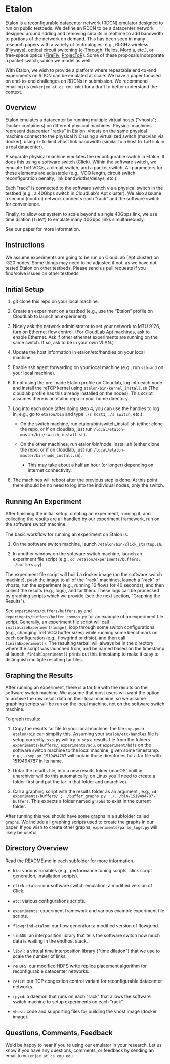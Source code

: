# Etalon

Etalon is a reconfigurable datacenter network (RDCN) emulator designed to run on
public testbeds. We define an RDCN to be a datacenter network designed around
adding and removing circuits in realtime to add bandwidth to portions of the
network on demand. This has been seen in many research papers with a variety of
technologies: e.g., 60GHz wireless
([Flyways](https://dl.acm.org/citation.cfm?id=2018442)), optical circuit
switching ([c-Through](https://dl.acm.org/citation.cfm?id=1851222),
[Helios](https://dl.acm.org/citation.cfm?id=1851223),
[Mordia](https://dl.acm.org/citation.cfm?id=2486007), etc.), or free-space
optics ([FireFly](https://dl.acm.org/citation.cfm?id=2626328),
[ProjecToR](https://dl.acm.org/citation.cfm?id=2934911)). Some of these
proposals incorporate a packet switch, which we model as well.

With Etalon, we wish to provide a platform where repeatable end-to-end
experiments on RDCN can be emulated at scale. We have a paper focused on
end-to-end challenges on RDCNs in submission. We recommend emailing us
(```mukerjee at cs cmu edu```) for a draft to better understand the context.


## Overview

Etalon emulates a datacenter by running multiple virtual hosts ("vhosts"; Docker
containers) on different physical machines. Physical machines represent
datacenter "racks" in Etalon. vhosts on the same physical machine connect to the
physical NIC using a virtualized switch (macvlan via docker), using ```tc``` to
limit vhost link bandwidth (similar to a host to ToR link in a real datacenter).

A separate physical machine emulates the reconfigurable switch in Etalon. It
does this using a software switch (Click). Within the software switch, we
emulate ToR VOQs, a circuit switch, and a packet switch. All parameters for
these elements are adjustable (e.g., VOQ length, circuit switch reconfiguration
penalty, link bandwidths/delays, etc.).

Each "rack" is connected to the software switch via a physical switch in the
testbed (e.g., a 40Gbps switch in CloudLab's Apt cluster). We also assume a
second (control) network connects each "rack" and the software switch for
convenience.

Finally, to allow our system to scale beyond a single 40Gbps link, we use time
dilation (```libVT```) to emulate many 40Gbps links simultaneously.

See our paper for more information.


## Instructions

We assume experiments are going to be run on CloudLab (Apt cluster) on r320
nodes. Some things may need to be adjusted if not, as we have not tested Etalon
on other testbeds. Please send us pull requests if you find/solve issues on
other testbeds.


Initial Setup
-------------

1. git clone this repo on your local machine.

2. Create an experiment on a testbed (e.g., use the “Etalon” profile on CloudLab
  to launch an experiment).

3. Nicely ask the network administrator to set your network to MTU 9126, turn on
  Ethernet flow control. (For CloudLab Apt machines, ask to enable Ethernet. Ask
  if other ethernet experiments are running on the same switch. If so, ask to be
  in your own VLAN.)

4. Update the host information in etalon/etc/handles on your local machine.

5. Enable ssh agent forwarding on your local machine (e.g., run ```ssh-add``` on
  your local machine).

6. If not using the pre-made Etalon profile on Cloudlab, log into each node and
  install the reTCP kernel using ```etalon/bin/kernel_install.sh``` (The
  cloudlab profile has this already installed on the nodes). This script assumes
  there is an etalon repo in your home directory.

7. Log into each node (after doing step 4, you can use the handles to log in,
e.g., go to ```etalon/bin``` and type ```./s host1```, ```./s switch```, etc.):

   - On the switch machine, run etalon/bin/switch_install.sh (either clone the
    repo, or if on cloudlab, just run
    ```/local/etalon-master/bin/switch_install.sh```).

   - On the other machines, run etalon/bin/node_install.sh (either clone the
     repo, or if on cloudlab, just run
     ```/local/etalon-master/bin/node_install.sh```).

     - This may take about a half an hour (or longer) depending on internet
       connectivity.

8. The machines will reboot after the previous step is done. At this point there
  should be no need to log into the individual nodes, only the switch.


Running An Experiment
---------------------

After finishing the initial setup, creating an experiment, running it, and
collecting the results are all handled by our experiment framework, run on the
software switch machine.

The basic workflow for running an experiment on Etalon is:

1. On the software switch machine, launch ```/etalon/bin/click_startup.sh```.

2. In another window on the software switch machine, launch an experiment file
script (e.g., ```cd /etalon/experiments/buffers; ./buffers.py```).

The experiment file script will build a docker image (on the software switch
machine), push the image to all of the "rack" machines, launch a "rack" of
vhosts, run the experiment (e.g., running 16 flows for 40 seconds), and then
collect the results (e.g., logs), and tar them. These logs can be processed by
graphing scripts which we provide (see the next section, "Graphing the
Results").

See ```experiments/buffers/buffers.py``` and
```experiments/buffers/buffer_common.py``` for an example of an experiment file
script. Generally, an experiment file script will call
```initializeExperiment(image)```, loop through some switch configurations
(e.g., changing ToR VOQ buffer sizes) while running some benchmark on each
configuration (e.g., flowgrind or dfsio), and then call
```finishExperiment()```. The resulting tarball will always be in the directory
where the script was launched from, and be named based on the timestamp at
launch. ```finishExperiment()``` prints out this timestamp to make it easy to
distinguish multiple resulting tar files.


Graphing the Results
--------------------

After running an experiment, there is a tar file with the results on the
software switch machine. We assume that most users will want the option to
archive the raw result data on their local machine, so we assume graphing
scripts will be run on the local machine, not on the software switch machine.

To graph results:

1. Copy the results tar file to your local machine. the file ```sxp.py``` in
```etalon/bin``` can simplify this. Assuming your ```etalon/etc/handles``` file
is setup correctly, ```sxp.py``` will try to ```scp``` a results file from the
folders ```experiments/buffers/```, ```experiments/adu```, or
```experiment/hdfs``` on the software switch machine to the local machine, given
some timestamp. e.g., ```./sxp.py 1519494787``` will look in those directories
for a tar file with 1519494787 in its name.

2. Untar the results file, into a new results folder (macOS' built in unarchiver
will do this automatically, on Linux you'll need to create a folder first and
put the tar in that folder and unarchive).

3. Call a graphing script with the results folder as an argument , e.g., ```cd
experiments/buffers/ ; ./buffer_graphs.py ../../bin/1519494787-buffers```. This
expects a folder named ```graphs``` to exist in the current folder.

After running this you should have some graphs in a subfolder called
```graphs```. We include all graphing scripts used to create the graphs in our
paper. If you wish to create other graphs, ```experiments/parse_logs.py``` will
likely be useful.


## Directory Overview

Read the README.md in each subfolder for more information.

- ```bin```: various runables (e.g., performance tuning scripts, click script
  generation, installation scripts).

- ```click-etalon```: our software switch emulation; a modified version of Click.

- ```etc```: various configurations scripts.

- ```experiments```: experiment framework and various example experiment file
  scripts.

- ```flowgrind-etalon```: our flow generator; a modified version of flowgrind.

- ```libADU```: an interposition library that tells the software switch how much
  data is waiting in the endhost stack.

- ```libVT```: a virtual time interposition library ("time dilation") that we
  use to scale the number of links.

- ```reHDFS```: our modified HDFS write replica placement algorithm for
  reconfigurable datacenter networks.

- ```reTCP```: our TCP congestion control variant for reconfigurable datacenter
  networks.

- ```rpycd```: a daemon that runs on each "rack" that allows the software switch
  machine to setup experiments on each "rack".

- ```vhost```: code and supporting files for building the vhost image (docker
  image).


## Questions, Comments, Feedback

We'd be happy to hear if you're using our emulator in your research. Let us know
if you have any questions, comments, or feedback by sending an email to
```mukerjee at cs cmu edu```.